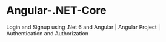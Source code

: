 # Angular-.NET-Core
Login and Signup using .Net 6 and Angular | Angular Project | Authentication and Authorization
